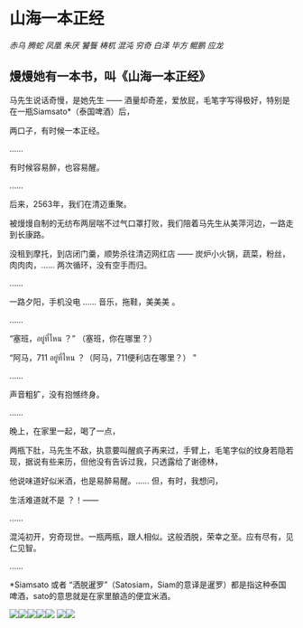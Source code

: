 # 山海一本正经
_赤乌 腾蛇 凤凰 朱厌 饕餮 梼杌 混沌 穷奇 白泽 毕方 鲲鹏 应龙_

## 熳熳她有一本书，叫《山海一本正经》

马先生说话奇慢，是她先生 —— 酒量却奇差，爱放屁，毛笔字写得极好，特别是在一瓶Siamsato*（泰国啤酒）后，

两口子，有时候一本正经。

……

有时候容易醉，也容易醒。

……

后来，2563年，我们在清迈重聚。

被熳熳自制的无纺布两层喘不过气口罩打败，我们陪着马先生从美萍河边，一路走到长康路。

没租到摩托，到店闭门羹，顺势杀往清迈网红店 —— 炭炉小火锅，蔬菜，粉丝，肉肉肉，…… 两次循环，没有空手而归。

……

 一路夕阳，手机没电 …… 音乐，拖鞋，美美美 。

……

“塞班，อยู่ที่ไหน ？” （塞班，你在哪里？）

“阿马，711 อยู่ที่ไหน ？（阿马，711便利店在哪里？） ”

……

声音粗犷，没有抱憾终身。

……

晚上，在家里一起，喝了一点，

两瓶下肚，马先生不敌，执意要叫醒疯子再来过，手臂上，毛笔字似的纹身若隐若现，据说有些来历，但他没有告诉过我，只透露给了谢德林，

他说味道好似米酒，也是易醉易醒。…… 但，有时，我想问，

生活难道就不是 ？！——  

……

混沌初开，穷奇现世。一瓶两瓶，跟人相似。这般洒脱，荣幸之至。应有尽有，见仁见智。

……

*Siamsato 或者 “洒脱暹罗”（Satosiam，Siam的意译是暹罗）都是指这种泰国啤酒，sato的意思就是在家里酿造的便宜米酒。

![](%E5%B1%B1%E6%B5%B7%E4%B8%80%E6%9C%AC%E6%AD%A3%E7%BB%8F/IMG_7532.JPG)![](%E5%B1%B1%E6%B5%B7%E4%B8%80%E6%9C%AC%E6%AD%A3%E7%BB%8F/P1020962.JPG)![](%E5%B1%B1%E6%B5%B7%E4%B8%80%E6%9C%AC%E6%AD%A3%E7%BB%8F/IMG_9490.JPG)![](%E5%B1%B1%E6%B5%B7%E4%B8%80%E6%9C%AC%E6%AD%A3%E7%BB%8F/IMG_9494.JPG)![](%E5%B1%B1%E6%B5%B7%E4%B8%80%E6%9C%AC%E6%AD%A3%E7%BB%8F/IMG_9492.JPG)
![](%E5%B1%B1%E6%B5%B7%E4%B8%80%E6%9C%AC%E6%AD%A3%E7%BB%8F/IMG_9495.JPG)![](%E5%B1%B1%E6%B5%B7%E4%B8%80%E6%9C%AC%E6%AD%A3%E7%BB%8F/IMG_9493.JPG)
